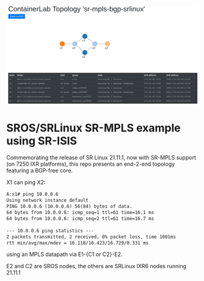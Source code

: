 ![plot](CLab_MPLS_SR.PNG)

# SROS/SRLinux SR-MPLS example using SR-ISIS

Commemorating the release of SR Linux 21.11.1, now with SR-MPLS support (on 7250 IXR platforms), this repo presents an end-2-end topology featuring a BGP-free core.

X1 can ping X2:
```
A:x1# ping 10.0.0.6                                                                                                                                                                                                
Using network instance default
PING 10.0.0.6 (10.0.0.6) 56(84) bytes of data.
64 bytes from 10.0.0.6: icmp_seq=1 ttl=61 time=16.1 ms
64 bytes from 10.0.0.6: icmp_seq=2 ttl=61 time=16.7 ms

--- 10.0.0.6 ping statistics ---
2 packets transmitted, 2 received, 0% packet loss, time 1001ms
rtt min/avg/max/mdev = 16.118/16.423/16.729/0.331 ms
```

using an MPLS datapath via E1-{C1 or C2}-E2.

E2 and C2 are SROS nodes, the others are SRLinux IXR6 nodes running 21.11.1

